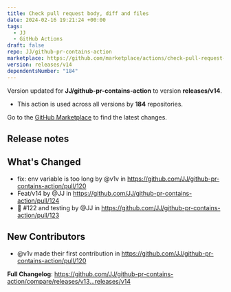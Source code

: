 ```yaml
---
title: Check pull request body, diff and files
date: 2024-02-16 19:21:24 +00:00
tags:
  - JJ
  - GitHub Actions
draft: false
repo: JJ/github-pr-contains-action
marketplace: https://github.com/marketplace/actions/check-pull-request-body-diff-and-files
version: releases/v14
dependentsNumber: "184"
---
```



Version updated for **JJ/github-pr-contains-action** to version **releases/v14**.
- This action is used across all versions by **184** repositories.

Go to the [GitHub Marketplace](https://github.com/marketplace/actions/check-pull-request-body-diff-and-files) to find the latest changes.

## Release notes

## What's Changed
* fix: env variable is too long by @v1v in https://github.com/JJ/github-pr-contains-action/pull/120
* Feat/v14 by @JJ in https://github.com/JJ/github-pr-contains-action/pull/124
* :memo: #122 and testing by @JJ in https://github.com/JJ/github-pr-contains-action/pull/123

## New Contributors
* @v1v made their first contribution in https://github.com/JJ/github-pr-contains-action/pull/120

**Full Changelog**: https://github.com/JJ/github-pr-contains-action/compare/releases/v13...releases/v14
